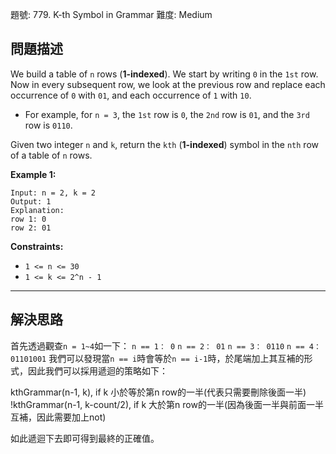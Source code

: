 題號: 779. K-th Symbol in Grammar
難度: Medium

## 問題描述

We build a table of `n` rows (**1-indexed**). We start by writing `0` in the `1st` row. Now in every subsequent row, we look at the previous row and replace each occurrence of `0` with `01`, and each occurrence of `1` with `10`.

- For example, for `n = 3`, the `1st` row is `0`, the `2nd` row is `01`, and the `3rd` row is `0110`.

Given two integer `n` and `k`, return the `kth` (**1-indexed**) symbol in the `nth` row of a table of `n` rows.

**Example 1:**
```
Input: n = 2, k = 2
Output: 1
Explanation: 
row 1: 0
row 2: 01
```
**Constraints:**

- `1 <= n <= 30`
- `1 <= k <= 2^n - 1`

---
## 解決思路

首先透過觀查`n = 1~4`如一下：
`n == 1： 0`
`n == 2： 01`
`n == 3： 0110`
`n == 4： 01101001`
我們可以發現當`n == i`時會等於`n == i-1`時，於尾端加上其互補的形式，因此我們可以採用遞迴的策略如下：

kthGrammar(n-1, k), if k 小於等於第n row的一半(代表只需要刪除後面一半)
!kthGrammar(n-1, k-count/2), if k 大於第n row的一半(因為後面一半與前面一半互補，因此需要加上not)

如此遞迴下去即可得到最終的正確值。